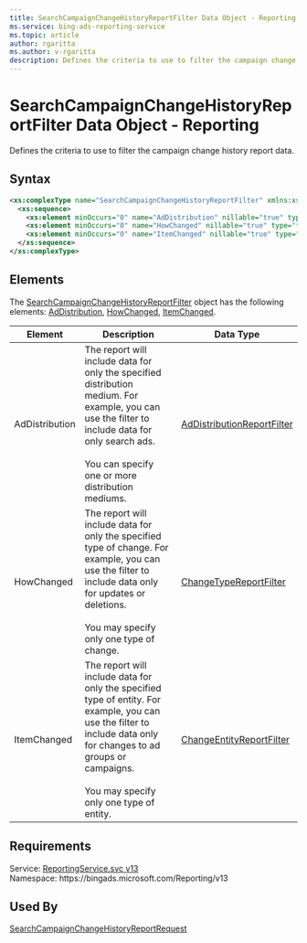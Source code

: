 ```yaml
---
title: SearchCampaignChangeHistoryReportFilter Data Object - Reporting
ms.service: bing-ads-reporting-service
ms.topic: article
author: rgaritta
ms.author: v-rgaritta
description: Defines the criteria to use to filter the campaign change history report data.
---
```

# SearchCampaignChangeHistoryReportFilter Data Object - Reporting
Defines the criteria to use to filter the campaign change history report data.

## Syntax
```xml
<xs:complexType name="SearchCampaignChangeHistoryReportFilter" xmlns:xs="http://www.w3.org/2001/XMLSchema">
  <xs:sequence>
    <xs:element minOccurs="0" name="AdDistribution" nillable="true" type="tns:AdDistributionReportFilter" />
    <xs:element minOccurs="0" name="HowChanged" nillable="true" type="tns:ChangeTypeReportFilter" />
    <xs:element minOccurs="0" name="ItemChanged" nillable="true" type="tns:ChangeEntityReportFilter" />
  </xs:sequence>
</xs:complexType>
```

## <a name="elements"></a>Elements

The [SearchCampaignChangeHistoryReportFilter](searchcampaignchangehistoryreportfilter.md) object has the following elements: [AdDistribution](#addistribution), [HowChanged](#howchanged), [ItemChanged](#itemchanged).

|Element|Description|Data Type|
|-----------|---------------|-------------|
|<a name="addistribution"></a>AdDistribution|The report will include data for only the specified distribution medium. For example, you can use the filter to include data for only search ads.<br/><br/>You can specify one or more distribution mediums.|[AdDistributionReportFilter](addistributionreportfilter.md)|
|<a name="howchanged"></a>HowChanged|The report will include data for only the specified type of change. For example, you can use the filter to include data only for updates or deletions.<br/><br/>You may specify only one type of change.|[ChangeTypeReportFilter](changetypereportfilter.md)|
|<a name="itemchanged"></a>ItemChanged|The report will include data for only the specified type of entity. For example, you can use the filter to include data only for changes to ad groups or campaigns.<br/><br/>You may specify only one type of entity.|[ChangeEntityReportFilter](changeentityreportfilter.md)|

## Requirements
Service: [ReportingService.svc v13](https://reporting.api.bingads.microsoft.com/Api/Advertiser/Reporting/v13/ReportingService.svc)  
Namespace: https\://bingads.microsoft.com/Reporting/v13  

## Used By
[SearchCampaignChangeHistoryReportRequest](searchcampaignchangehistoryreportrequest.md)  
